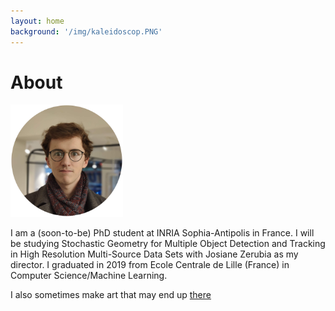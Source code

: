 ```yaml
---
layout: home
background: '/img/kaleidoscop.PNG'
---
```


About
====================

<img src="img/me.png" alt="drawing" width="180px"/>

I am a (soon-to-be) PhD student at INRIA Sophia-Antipolis in France. I will be studying Stochastic Geometry for Multiple Object Detection and Tracking in High Resolution Multi-Source Data Sets with Josiane Zerubia as my director. I graduated in 2019 from Ecole Centrale de Lille (France) in Computer Science/Machine Learning.

I also sometimes make art that may end up [there](/crea/)
